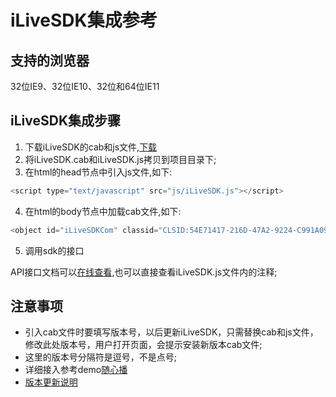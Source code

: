 ﻿# iLiveSDK集成参考

## 支持的浏览器
32位IE9、32位IE10、32位和64位IE11

## iLiveSDK集成步骤
1. 下载iLiveSDK的cab和js文件,[下载](https://github.com/zhaoyang21cn/iLiveSDK_Web_Demos/blob/master/iLiveSDK)
2. 将iLiveSDK.cab和iLiveSDK.js拷贝到项目目录下;
3. 在html的head节点中引入js文件,如下:

```js
<script type="text/javascript" src="js/iLiveSDK.js"></script>
```

4. 在html的body节点中加载cab文件,如下:

```js
<object id="iLiveSDKCom" classid="CLSID:54E71417-216D-47A2-9224-C991A099C531" codebase="路径/iLiveSDK.cab#version=版本号"></object>
```

5. 调用sdk的接口

API接口文档可以[在线查看](https://zhaoyang21cn.github.io/ilivesdk_help/web_help/),也可以直接查看iLiveSDK.js文件内的注释;

## 注意事项
* 引入cab文件时要填写版本号，以后更新iLiveSDK，只需替换cab和js文件，修改此处版本号，用户打开页面，会提示安装新版本cab文件;
* 这里的版本号分隔符是逗号，不是点号;
* 详细接入参考demo[随心播](https://github.com/zhaoyang21cn/ILiveSDK_Web_Demos/tree/master/suixinbo)
* [版本更新说明](https://github.com/zhaoyang21cn/iLiveSDK_Web_Demos/blob/master/doc/iLiveSDK_ChangeList.md)
